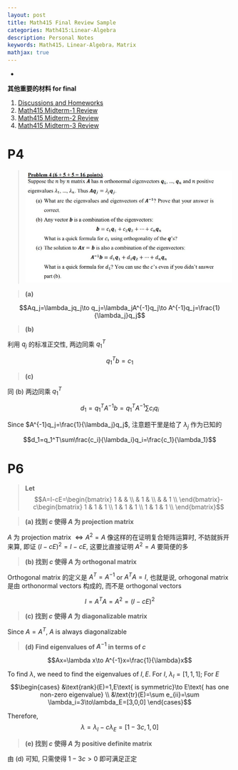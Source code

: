 ```yaml
---
layout: post
title: Math415 Final Review Sample
categories: Math415:Linear-Algebra
description: Personal Notes
keywords: Math415，Linear-Algebra，Matrix
mathjax: true
---
```

-

**其他重要的材料 for final**
1. [Discussions and Homeworks](https://zhekaili.github.io/0001/02/01/Math415-discussions-and-homeworks/)
2. [Math415 Midterm-1 Review](https://zhekaili.github.io/0001/03/01/Math415-midterm-1-review/)
3. [Math415 Midterm-2 Review](https://zhekaili.github.io/0001/03/02/Math415-midterm-2-review/)
4. [Math415 Midterm-3 Review](https://zhekaili.github.io/0001/03/03/Math415-midterm-3-review/)


# P4
> ![pic](/images/2021-01/Snipaste_2021-01-03_11-40-46.jpg)

> **(a)**

$$Aq_j=\lambda_jq_j\to q_j=\lambda_jA^{-1}q_j\to A^{-1}q_j=\frac{1}{\lambda_j}q_j$$

> **(b)**

利用 $q_j$ 的标准正交性, 两边同乘 $q_1^T$

$$q_1^Tb=c_1$$

> **(c)**

同 (b) 两边同乘 $q_1^T$

$$d_1=q_1^TA^{-1}b=q_1^TA^{-1}\sum c_iq_i$$

Since $A^{-1}q_j=\frac{1}{\lambda_j}q_j$, 注意题干里是给了 $\lambda_j$ 作为已知的

$$d_1=q_1^T\sum\frac{c_i}{\lambda_i}q_i=\frac{c_1}{\lambda_1}$$

# P6
> **Let** $$A=I-cE=\begin{bmatrix}
1 & & \\
& 1 & \\
& & 1 \\
\end{bmatrix}-c\begin{bmatrix}
1 & 1 & 1 \\
1 & 1 & 1 \\
1 & 1 & 1 \\
\end{bmatrix}$$

> **(a) 找到 $c$ 使得 $A$ 为 projection matrix**

$A$ 为 projection matrix $\iff A^2=A$
像这样的在证明复合矩阵运算时, 不妨就拆开来算, 即证 $(I-cE)^2=I-cE$, 这要比直接证明 $A^2=A$ 要简便的多

> **(b) 找到 $c$ 使得 $A$ 为 orthogonal matrix**

Orthogonal matrix 的定义是 $A^T=A^{-1}$ or $A^TA=I$, 也就是说, orhogonal matrix 是由 orthonormal vectors 构成的, 而不是 orthogonal vectors

$$I=A^TA=A^2=(I-cE)^2$$

> **(c) 找到 $c$ 使得 $A$ 为 diagonalizable matrix**

Since $A=A^T$, $A$ is always diagonalizable

> **(d) Find eigenvalues of $A^{-1}$ in terms of $c$**

$$Ax=\lambda x\to A^{-1}x=\frac{1}{\lambda}x$$

To find $\lambda$, we need to find the eigenvalues of $I, E$. For $I$, $\lambda_I=[1,1,1]$; For $E$
$$\begin{cases}
&\text{rank}(E)=1,E\text{ is symmetric}\to E\text{ has one non-zero eigenvalue} \\
&\text{tr}(E)=\sum e_{ii}=\sum \lambda_i=3\to\lambda_E=[3,0,0]
\end{cases}$$

Therefore, 
$$\lambda=\lambda_I-c\lambda_E=[1-3c,1,0]$$

> **(e) 找到 $c$ 使得 $A$ 为 positive definite matrix**

由 (d) 可知, 只需使得 $1-3c>0$ 即可满足正定